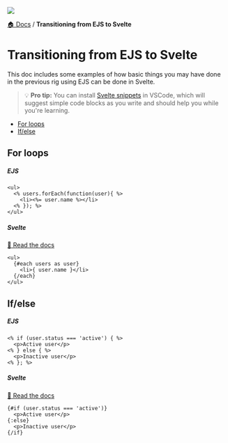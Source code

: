 ![](https://graphics.thomsonreuters.com/style-assets/images/logos/reuters-graphics-logo/svg/graphics-logo-color-dark.svg)

[🏠 Docs](https://github.com/reuters-graphics/bluprint_graphics-kit/blob/master/docs/developers/README.md) / **Transitioning from EJS to Svelte**


# Transitioning from EJS to Svelte

This doc includes some examples of how basic things you may have done in the previous rig using EJS can be done in Svelte.

> 💡 **Pro tip:** You can install [Svelte snippets](https://marketplace.visualstudio.com/items?itemName=fivethree.vscode-svelte-snippets) in VSCode, which will suggest simple code blocks as you write and should help you while you're learning.

- [For loops](#for-loops)
- [If/else](#ifelse)

## For loops

##### EJS

```ejs
<ul>
  <% users.forEach(function(user){ %>
    <li><%= user.name %></li>
  <% }); %>
</ul>
```

##### Svelte
[📖 Read the docs](https://svelte.dev/tutorial/each-blocks)

```svelte
<ul>
  {#each users as user}
    <li>{ user.name }</li>
  {/each}
</ul>
```

## If/else

##### EJS

```ejs
<% if (user.status === 'active') { %>
  <p>Active user</p>
<% } else { %>
  <p>Inactive user</p>
<% }; %>
```

##### Svelte
[📖 Read the docs](https://svelte.dev/tutorial/if-blocks)

```svelte
{#if (user.status === 'active')}
  <p>Active user</p>
{:else}
  <p>Inactive user</p>
{/if}
```
